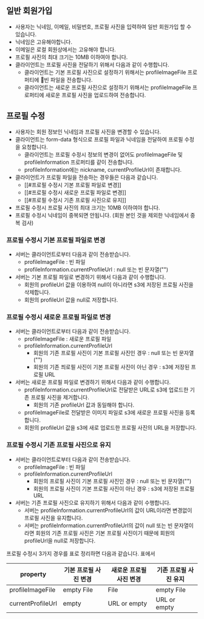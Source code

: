 
## 일반 회원가입
- 사용자는 닉네임, 이메일, 비밀번호, 프로필 사진을 입력하여 일반 회원가입 할 수 있습니다.
- 닉네임은 고유해야합니다.
- 이메일은 로컬 회원상에서는 고유해야 합니다.
- 프로필 사진의 최대 크기는 10MB 이하여야 합니다.
- 클라이언트는 프로필 사진을 전달하기 위해서 다음과 같이 수행합니다.
	- 클라이언트는 기본 프로필 사진으로 설정하기 위해서는 profileImageFile 프로퍼티에 빈 파일을 전송합니다.
	- 클라이언트는 새로운 프로필 사진으로 설정하기 위해서는 profileImageFile 프로퍼티에 새로운 프로필 사진을 업로드하여 전송합니다.

## 프로필 수정
- 사용자는 회원 정보인 닉네임과 프로필 사진을 변경할 수 있습니다.
- 클라이언트는 form-data 형식으로 프로필 파일과 닉네임을 전달하여 프로필 수정을 요청합니다.
	- 클라이언트는 프로필 수정시 정보의 변경이 없어도 profileImageFile 및 profileInformation 프로퍼티를 같이 전송합니다.
	- profileInformation에는 nickname, currentProfileUrl이 존재합니다.
- 클라이언트가 프로필 파일을 전송하는 경우들은 다음과 같습니다.
	- [[#프로필 수정시 기본 프로필 파일로 변경]]
	- [[#프로필 수정시 새로운 프로필 파일로 변경]]
	- [[#프로필 수정시 기존 프로필 사진으로 유지]]
- 프로필 수정시 프로필 사진의 최대 크기는 10MB 이하여야 합니다.
- 프로필 수정시 닉네임이 중복되면 안됩니다. (회원 본인 것을 제외한 닉네임에서 중복 검사)

### 프로필 수정시 기본 프로필 파일로 변경
- 서버는 클라이언트로부터 다음과 같이 전송받습니다.
	- profileImageFile : 빈 파일
	- profileInformation.currentProfileUrl : null 또는 빈 문자열("")
- 서버는 기본 프로필 파일로 변경하기 위해서 다음과 같이 수행합니다.
	- 회원의 profileUrl 값을 이용하여 null이 아니라면 s3에 저장된 프로필 사진을 삭제합니다.
	- 회원의 profileUrl 값을 null로 저장합니다.

### 프로필 수정시 새로운 프로필 파일로 변경
- 서버는 클라이언트로부터 다음과 같이 전송받습니다.
	- profileImageFile : 새로운 프로필 파일
	- profileInformation.currentProfileUrl
		- 회원의 기존 프로필 사진이 기본 프로필 사진인 경우 : null 또는 빈 문자열("")
		- 회원의 기존 픠로필 사진이 기본 프로필 사진이 아닌 경우 : s3에 저장된 프로필 URL
- 서버는 새로운 프로필 파일로 변경하기 위해서 다음과 같이 수행합니다.
	- profileInformation.currentProfileUrl로 전달받은 URL로 s3에 업로드한 기존 프로필 사진을 제거합니다.
		- 회원의 기존 profileUrl 값과 동일해야 합니다.
	- profileImageFile로 전달받은 이미지 파일로 s3에 새로운 프로필 사진을 등록합니다.
	- 회원의 profileUrl 값을 s3에 새로 업로드한 프로필 사진의 URL을 저장합니다.

### 프로필 수정시 기존 프로필 사진으로 유지
- 서버는 클라이언트로부터 다음과 같이 전송받습니다.
	- profileImageFile : 빈 파일
	- profileInformation.currentProfileUrl
		- 회원의 프로필 사진이 기본 프로필 사진인 경우 : null 또는 빈 문자열("")
		- 회원의 프로필 사진이 기본 프로필 사진이 아닌 경우 : s3에 저장된 프로필 URL
- 서버는 기존 프로필 사진으로 유지하기 위해서 다음과 같이 수행합니다.
	- 서버는 profileInformation.currentProfileUrl의 값이 URL이라면 변경없이 프로필 사진을 유지합니다.
	- 서버는 profileInformation.currentProfileUrl의 값이 null 또는 빈 문자열이라면 회원의 기존 프로필 사진은 기본 프로필 사진이기 때문에 회원의 profileUrl을 null로 저장합니다.

프로필 수정시 3가지 경우를 표로 정리하면 다음과 같습니다. 표에서

| property          | 기본 프로필 사진 변경 | 새로운 프로필 사진 변경 | 기존 프로필 사진 유지 |
| ----------------- | ------------ | ------------- | ------------ |
| profileImageFile  | empty File   | File          | empty File   |
| currentProfileUrl | empty        | URL or empty  | URL or empty |
